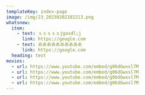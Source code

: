 ```yaml
---
templateKey: index-page
image: /img/23_20230202182213.png
whatsnew:
  item:
    - text: ｓｓｓｓｓjgasdl;j
      link: https://google.com
    - text: ああああああああああ
      link: https://google.com
  heading: test
movies:
  - url: https://www.youtube.com/embed/g06dGwxsl7M
  - url: https://www.youtube.com/embed/g06dGwxsl7M
  - url: https://www.youtube.com/embed/g06dGwxsl7M
  - url: https://www.youtube.com/embed/g06dGwxsl7M
---
```

